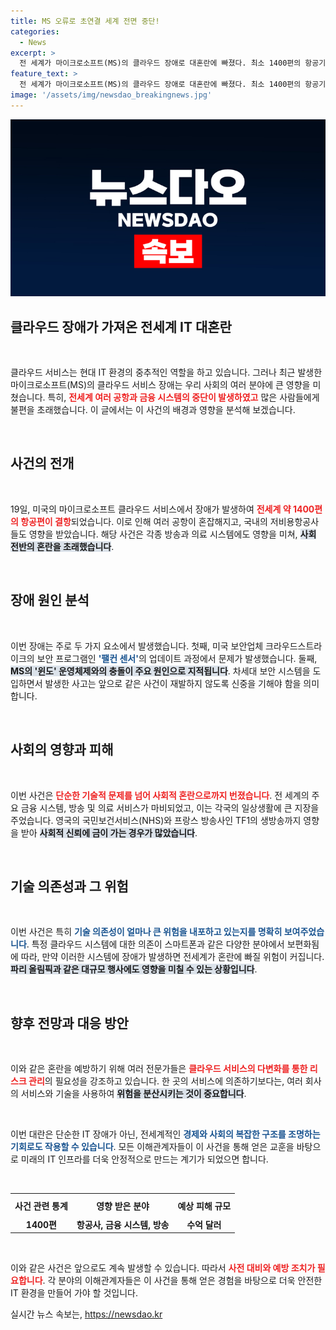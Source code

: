```yaml
---
title: MS 오류로 초연결 세계 전면 중단!
categories:
  - News
excerpt: >
  전 세계가 마이크로소프트(MS)의 클라우드 장애로 대혼란에 빠졌다. 최소 1400편의 항공기가 결항되고, 금융·방송 등 다양한 서비스가 먹통으로 전환됐다. 이번 사태는 초연결 사회의 위험성을 여실히 드러내며, 파리 올림픽 운영에도 악영향을 미칠 가능성이 높다.
feature_text: >
  전 세계가 마이크로소프트(MS)의 클라우드 장애로 대혼란에 빠졌다. 최소 1400편의 항공기가 결항되고, 금융·방송 등 다양한 서비스가 먹통으로 전환됐다. 이번 사태는 초연결 사회의 위험성을 여실히 드러내며, 파리 올림픽 운영에도 악영향을 미칠 가능성이 높다.
image: '/assets/img/newsdao_breakingnews.jpg'
---
```


<p><img src="/assets/img/newsdao_breakingnews.jpg" alt="pcversion 속보" /></p>

<h2 data-ke-size="size26">클라우드 장애가 가져온 전세계 IT 대혼란</h2>

<p data-ke-size="size16">&nbsp;</p>

<p>클라우드 서비스는 현대 IT 환경의 중추적인 역할을 하고 있습니다. 그러나 최근 발생한 마이크로소프트(MS)의 클라우드 서비스 장애는 우리 사회의 여러 분야에 큰 영향을 미쳤습니다. 특히, <b><span style="color: #ee2323;">전세계 여러 공항과 금융 시스템의 중단이 발생하였고</span></b> 많은 사람들에게 불편을 초래했습니다. 이 글에서는 이 사건의 배경과 영향을 분석해 보겠습니다.</p>

<p data-ke-size="size16">&nbsp;</p>

<h2 data-ke-size="size26">사건의 전개</h2>

<p data-ke-size="size16">&nbsp;</p>

<p>19일, 미국의 마이크로소프트 클라우드 서비스에서 장애가 발생하여 <b><span style="color: #ee2323;">전세계 약 1400편의 항공편이 결항</span></b>되었습니다. 이로 인해 여러 공항이 혼잡해지고, 국내의 저비용항공사들도 영향을 받았습니다. 해당 사건은 각종 방송과 의료 시스템에도 영향을 미쳐, <b><span style="background-color: #21538527;">사회 전반의 혼란을 초래했습니다</span></b>. </p>

<p data-ke-size="size16">&nbsp;</p>

<h2 data-ke-size="size26">장애 원인 분석</h2>

<p data-ke-size="size16">&nbsp;</p>

<p>이번 장애는 주로 두 가지 요소에서 발생했습니다. 첫째, 미국 보안업체 크라우드스트라이크의 보안 프로그램인 <b><span style="color: #1a5490;">'팰컨 센서'</span></b>의 업데이트 과정에서 문제가 발생했습니다. 둘째, <b><span style="background-color: #21538527;">MS의 '윈도' 운영체제와의 충돌이 주요 원인으로 지적됩니다</span></b>. 차세대 보안 시스템을 도입하면서 발생한 사고는 앞으로 같은 사건이 재발하지 않도록 신중을 기해야 함을 의미합니다. </p>

<p data-ke-size="size16">&nbsp;</p>

<h2 data-ke-size="size26">사회의 영향과 피해</h2>

<p data-ke-size="size16">&nbsp;</p>

<p>이번 사건은 <b><span style="color: #ee2323;">단순한 기술적 문제를 넘어 사회적 혼란으로까지 번졌습니다</span></b>. 전 세계의 주요 금융 시스템, 방송 및 의료 서비스가 마비되었고, 이는 각국의 일상생활에 큰 지장을 주었습니다. 영국의 국민보건서비스(NHS)와 프랑스 방송사인 TF1의 생방송까지 영향을 받아 <b><span style="background-color: #21538527;">사회적 신뢰에 금이 가는 경우가 많았습니다</span></b>. </p>

<p data-ke-size="size16">&nbsp;</p>

<h2 data-ke-size="size26">기술 의존성과 그 위험</h2>

<p data-ke-size="size16">&nbsp;</p>

<p>이번 사건은 특히 <b><span style="color: #1a5490;">기술 의존성이 얼마나 큰 위험을 내포하고 있는지를 명확히 보여주었습니다</span></b>. 특정 클라우드 시스템에 대한 의존이 스마트폰과 같은 다양한 분야에서 보편화됨에 따라, 만약 이러한 시스템에 장애가 발생하면 전세계가 혼란에 빠질 위험이 커집니다. <b><span style="background-color: #21538527;">파리 올림픽과 같은 대규모 행사에도 영향을 미칠 수 있는 상황입니다</span></b>.</p>

<p data-ke-size="size16">&nbsp;</p>

<h2 data-ke-size="size26">향후 전망과 대응 방안</h2>

<p data-ke-size="size16">&nbsp;</p>

<p>이와 같은 혼란을 예방하기 위해 여러 전문가들은 <b><span style="color: #ee2323;">클라우드 서비스의 다변화를 통한 리스크 관리</span></b>의 필요성을 강조하고 있습니다. 한 곳의 서비스에 의존하기보다는, 여러 회사의 서비스와 기술을 사용하여 <b><span style="background-color: #21538527;">위험을 분산시키는 것이 중요합니다</span></b>. </p>

<p data-ke-size="size16">&nbsp;</p>

<p>이번 대란은 단순한 IT 장애가 아닌, 전세계적인 <b><span style="color: #1a5490;">경제와 사회의 복잡한 구조를 조명하는 기회로도 작용할 수 있습니다</span></b>. 모든 이해관계자들이 이 사건을 통해 얻은 교훈을 바탕으로 미래의 IT 인프라를 더욱 안정적으로 만드는 계기가 되었으면 합니다. </p>

<p data-ke-size="size16">&nbsp;</p>

<table style="width:100%; border-collapse: collapse;">
  <tr>
    <th style="text-align: center; height: 30px;"><b>사건 관련 통계</b></th>
    <th style="text-align: center; height: 30px;"><b>영향 받은 분야</b></th>
    <th style="text-align: center; height: 30px;"><b>예상 피해 규모</b></th>
  </tr>
  <tr>
    <td style="text-align: center; height: 17px;"><b>1400편</b></td>
    <td style="text-align: center; height: 17px;"><b>항공사, 금융 시스템, 방송</b></td>
    <td style="text-align: center; height: 17px;"><b>수억 달러</b></td>
  </tr>
</table>

<p data-ke-size="size16">&nbsp;</p>

<p>이와 같은 사건은 앞으로도 계속 발생할 수 있습니다. 따라서 <b><span style="color: #ee2323;">사전 대비와 예방 조치가 필요합니다</span></b>. 각 분야의 이해관계자들은 이 사건을 통해 얻은 경험을 바탕으로 더욱 안전한 IT 환경을 만들어 가야 할 것입니다.</p>
실시간 뉴스 속보는, <a href="https://newsdao.kr" rel="dofollow">https://newsdao.kr</a>


